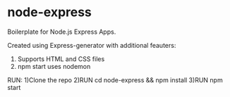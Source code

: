 # node-express
Boilerplate for Node.js Express Apps.

Created using Express-generator with additional feauters:
1) Supports HTML and CSS files
2) npm start uses nodemon 

RUN:
1)Clone the repo
2)RUN cd node-express && npm install
3)RUN npm start
